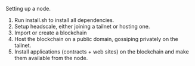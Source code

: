 Setting up a node.

1. Run install.sh to install all dependencies.
2. Setup headscale, either joining a tailnet or hosting one.
3. Import or create a blockchain
4. Host the blockchain on a public domain, gossiping privately on the tailnet.
5. Install applications (contracts + web sites) on the blockchain and make them available from the node.